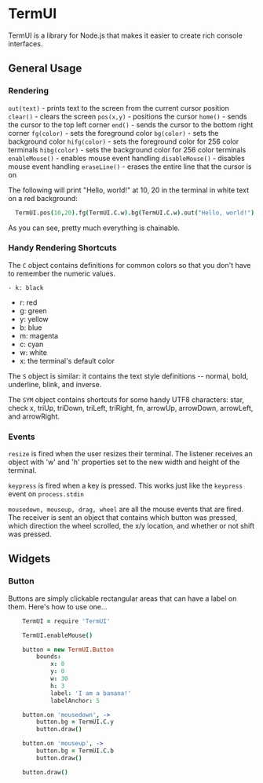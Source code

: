 TermUI
======

TermUI is a library for Node.js that makes it easier to create rich console
interfaces.

## General Usage

### Rendering
`out(text)` - prints text to the screen from the current cursor position
`clear()` - clears the screen
`pos(x,y)` - positions the cursor
`home()` - sends the cursor to the top left corner
`end()` - sends the cursor to the bottom right corner
`fg(color)` - sets the foreground color
`bg(color)` - sets the background color
`hifg(color)` - sets the foreground color for 256 color terminals
`hibg(color)` - sets the background color for 256 color terminals
`enableMouse()` - enables mouse event handling
`disableMouse()` - disables mouse event handling
`eraseLine()` - erases the entire line that the cursor is on

The following will print "Hello, world!" at 10, 20 in the terminal in white text
on a red background:

```coffeescript
  TermUI.pos(10,20).fg(TermUI.C.w).bg(TermUI.C.w).out("Hello, world!")
```

As you can see, pretty much everything is chainable.

### Handy Rendering Shortcuts
The `C` object contains definitions for common colors so that you don't have
to remember the numeric values.

	- k: black
  - r: red
  - g: green
  - y: yellow
  - b: blue
  - m: magenta
  - c: cyan
  - w: white
  - x: the terminal's default color

The `S` object is similar: it contains the text style definitions -- normal,
bold, underline, blink, and inverse.

The `SYM` object contains shortcuts for some handy UTF8 characters: star, check
x, triUp, triDown, triLeft, triRight, fn, arrowUp, arrowDown, arrowLeft, and
arrowRight.

### Events
`resize` is fired when the user resizes their terminal. The listener receives
an object with 'w' and 'h' properties set to the new width and height of the
terminal.

`keypress` is fired when a key is pressed. This works just like the `keypress`
event on `process.stdin`

`mousedown, mouseup, drag, wheel` are all the mouse events that are fired. The
receiver is sent an object that contains which button was pressed, which direction
the wheel scrolled, the x/y location, and whether or not shift was pressed.


## Widgets

### Button

Buttons are simply clickable rectangular areas that can have a label on them.
Here's how to use one...

```coffeescript
	TermUI = require 'TermUI'

	TermUI.enableMouse()

	button = new TermUI.Button
		bounds:
			x: 0
			y: 0
			w: 30
			h: 3
			label: 'I am a banana!'
			labelAnchor: 5

	button.on 'mousedown', ->
		button.bg = TermUI.C.y
		button.draw()

	button.on 'mouseup', ->
		button.bg = TermUI.C.b
		button.draw()

	button.draw()
```
